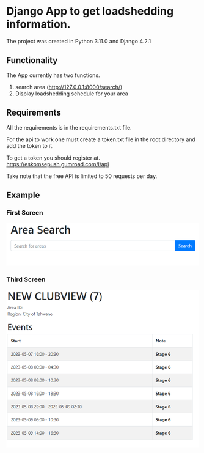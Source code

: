 # Django App to get loadshedding information.

The project was created in Python 3.11.0 and Django 4.2.1

## Functionality

The App currently has two functions. 
1. search area (http://127.0.0.1:8000/search/)
2. Display loadshedding schedule for your area

## Requirements
All the requirements is in the requirements.txt file. 

For the api to work one must create a token.txt file in the root directory and add the token to it.

To get a token you should register at. https://eskomsepush.gumroad.com/l/api

Take note that the free API is limited to 50 requests per day.

## Example
### First Screen
![First Screen](specs/screen1.png)
### Third Screen
![Third Screen](specs/screen3.png)
